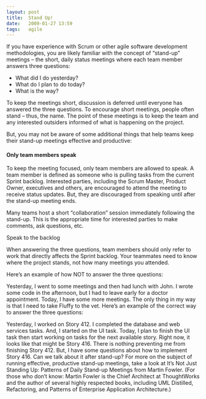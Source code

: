 ```yaml
---
layout: post
title:  Stand Up!
date:   2009-01-27 13:59
tags:   agile
---
```


If you have experience with Scrum or other agile software development methodologies, you are likely familiar with the concept of “stand-up” meetings – the short, daily status meetings where each team member answers three questions:

* What did I do yesterday?
* What do I plan to do today?
* What is the way?

To keep the meetings short, discussion is deferred until everyone has answered the three questions. To encourage short meetings, people often stand – thus, the name. The point of these meetings is to keep the team and any interested outsiders informed of what is happening on the project.

But, you may not be aware of some additional things that help teams keep their stand-up meetings effective and productive:

#### Only team members speak

To keep the meeting focused, only team members are allowed to speak. A team member is defined as someone who is pulling tasks from the current Sprint backlog. Interested parties, including the Scrum Master, Product Owner, executives and others, are encouraged to attend the meeting to receive status updates. But, they are discouraged from speaking until after the stand-up meeting ends.

Many teams host a short “collaboration” session immediately following the stand-up. This is the appropriate time for interested parties to make comments, ask questions, etc.

Speak to the backlog

When answering the three questions, team members should only refer to work that directly affects the Sprint backlog. Your teammates need to know where the project stands, not how many meetings you attended.

Here’s an example of how NOT to answer the three questions:

Yesterday, I went to some meetings and then had lunch with John. I wrote some code in the afternoon, but I had to leave early for a doctor appointment.
Today, I have some more meetings.
The only thing in my way is that I need to take Fluffy to the vet.
Here’s an example of the correct way to answer the three questions:

Yesterday, I worked on Story 412. I completed the database and web services tasks. And, I started on the UI task.
Today, I plan to finish the UI task then start working on tasks for the next available story. Right now, it looks like that might be Story 416.
There is nothing preventing me from finishing Story 412. But, I have some questions about how to implement Story 416. Can we talk about it after stand-up?
For more on the subject of running effective, productive stand-up meetings, take a look at It’s Not Just Standing Up: Patterns of Daily Stand-up Meetings from Martin Fowler. (For those who don’t know: Martin Fowler is the Chief Architect at ThoughtWorks and the author of several highly respected books, including UML Distilled, Refactoring, and Patterns of Enterprise Application Architecture.)
